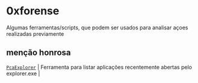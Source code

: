 # 0xforense
Algumas ferramentas/scripts, que podem ser usados para analisar açoes realizadas previamente

## menção honrosa
[`PcaExplorer`](https://github.com/user07777/PcaExplorer) | Ferramenta para listar aplicações recentemente abertas pelo explorer.exe |
